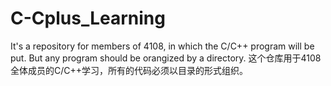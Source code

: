 # C-Cplus_Learning
It's a repository for members of 4108, in which the C/C++ program will be put. But any program should be orangized by a directory.
这个仓库用于4108全体成员的C/C++学习，所有的代码必须以目录的形式组织。
